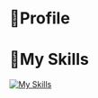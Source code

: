 # 👱Profile
# 👜My Skills
[![My Skills](https://skillicons.dev/icons?i=js,html,css,unity,ps,linux,vscode,github,docker,jquery)](https://skillicons.dev)
